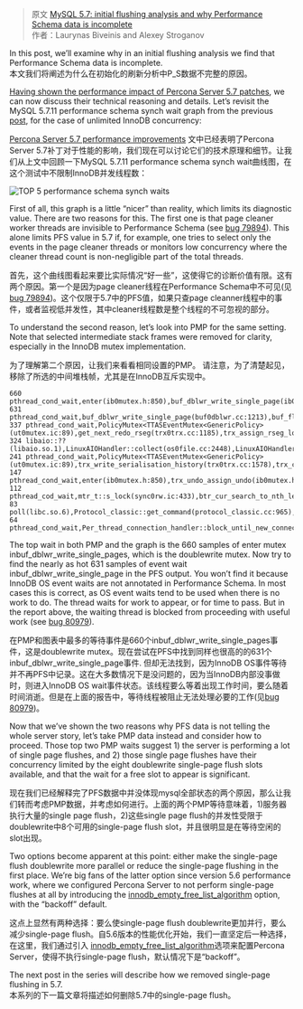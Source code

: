 > 原文 [MySQL 5.7: initial flushing analysis and why Performance Schema data is incomplete](https://www.percona.com/blog/2016/05/03/mysql-5-7-initial-flushing-analysis-and-why-performance-schema-data-is-incomplete/)  
> 作者：Laurynas Biveinis and Alexey Stroganov   

In this post, we’ll examine why in an initial flushing analysis we find that Performance Schema data is incomplete.  
本文我们将阐述为什么在初始化的刷新分析中P_S数据不完整的原因。

[Having shown the performance impact of Percona Server 5.7 patches](https://www.percona.com/blog/2016/03/17/percona-server-5-7-performance-improvements/), we can now discuss their technical reasoning and details. Let’s revisit the MySQL 5.7.11 performance schema synch wait graph from the previous [post](https://www.percona.com/blog/2016/03/17/percona-server-5-7-performance-improvements/), for the case of unlimited InnoDB concurrency:  

[Percona Server 5.7 performance improvements](https://www.percona.com/blog/2016/03/17/percona-server-5-7-performance-improvements/) 文中已经表明了Percona Server 5.7补丁对于性能的影响，我们现在可以讨论它们的技术原理和细节。让我们从上文中回顾一下MySQL 5.7.11 performance schema synch wait曲线图，在这个测试中不限制InnoDB并发线程数：

![TOP 5 performance schema synch waits](https://www.percona.com/blog/wp-content/uploads/2016/03/5711.blog_.n6.v1.png)  

First of all, this graph is a little “nicer” than reality, which limits its diagnostic value. There are two reasons for this. The first one is that page cleaner worker threads are invisible to Performance Schema (see [bug 79894](http://bugs.mysql.com/bug.php?id=79894)). This alone limits PFS value in 5.7 if, for example, one tries to select only the events in the page cleaner threads or monitors low concurrency where the cleaner thread count is non-negligible part of the total threads.  

首先，这个曲线图看起来要比实际情况“好一些”，这使得它的诊断价值有限。这有两个原因。第一个是因为page cleaner线程在Performance Schema中不可见(见[bug 79894](http://bugs.mysql.com/bug.php?id=79894))。这个仅限于5.7中的PFS值，如果只查page cleanner线程中的事件，或者监视低并发性，其中cleaner线程数是整个线程的不可忽视的部分。

To understand the second reason, let’s look into PMP for the same setting. Note that selected intermediate stack frames were removed for clarity, especially in the InnoDB mutex implementation.  

为了理解第二个原因，让我们来看看相同设置的PMP。 请注意，为了清楚起见，移除了所选的中间堆栈帧，尤其是在InnoDB互斥实现中。

```
660 pthread_cond_wait,enter(ib0mutex.h:850),buf_dblwr_write_single_page(ib0mutex.h:850),buf_flush_write_block_low(buf0flu.cc:1096),buf_flush_page(buf0flu.cc:1096),buf_flush_single_page_from_LRU(buf0flu.cc:2217),buf_LRU_get_free_block(buf0lru.cc:1401),...
631 pthread_cond_wait,buf_dblwr_write_single_page(buf0dblwr.cc:1213),buf_flush_write_block_low(buf0flu.cc:1096),buf_flush_page(buf0flu.cc:1096),buf_flush_single_page_from_LRU(buf0flu.cc:2217),buf_LRU_get_free_block(buf0lru.cc:1401),...
337 pthread_cond_wait,PolicyMutex<TTASEventMutex<GenericPolicy>(ut0mutex.ic:89),get_next_redo_rseg(trx0trx.cc:1185),trx_assign_rseg_low(trx0trx.cc:1278),trx_set_rw_mode(trx0trx.cc:1278),lock_table(lock0lock.cc:4076),...
324 libaio::??(libaio.so.1),LinuxAIOHandler::collect(os0file.cc:2448),LinuxAIOHandler::poll(os0file.cc:2594),...
241 pthread_cond_wait,PolicyMutex<TTASEventMutex<GenericPolicy>(ut0mutex.ic:89),trx_write_serialisation_history(trx0trx.cc:1578),trx_commit_low(trx0trx.cc:2135),...
147 pthread_cond_wait,enter(ib0mutex.h:850),trx_undo_assign_undo(ib0mutex.h:850),trx_undo_report_row_operation(trx0rec.cc:1918),...
112 pthread_cod_wait,mtr_t::s_lock(sync0rw.ic:433),btr_cur_search_to_nth_level(btr0cur.cc:1008),...
83 poll(libc.so.6),Protocol_classic::get_command(protocol_classic.cc:965),do_command(sql_parse.cc:935),handle_connection(connection_handler_per_thread.cc:301),...
64 pthread_cond_wait,Per_thread_connection_handler::block_until_new_connection(thr_cond.h:136),...
```

The top wait in both PMP and the graph is the 660 samples of enter mutex inbuf_dblwr_write_single_pages, which is the doublewrite mutex. Now try to find the nearly as hot 631 samples of event wait inbuf_dblwr_write_single_page in the PFS output. You won’t find it because InnoDB OS event waits are not annotated in Performance Schema. In most cases this is correct, as OS event waits tend to be used when there is no work to do. The thread waits for work to appear, or for time to pass. But in the report above, the waiting thread is blocked from proceeding with useful work (see [bug 80979](http://bugs.mysql.com/bug.php?id=80979)).  

在PMP和图表中最多的等待事件是660个inbuf_dblwr_write_single_pages事件，这是doublewrite mutex。现在尝试在PFS中找到同样也很高的的631个inbuf_dblwr_write_single_page事件. 但却无法找到，因为InnoDB OS事件等待并不再PFS中记录。这在大多数情况下是没问题的，因为当InnoDB内部没事做时，则进入InnoDB OS wait事件状态。该线程要么等着出现工作时间，要么随着时间消逝。但是在上面的报告中，等待线程被阻止无法处理必要的工作(见[bug 80979](http://bugs.mysql.com/bug.php?id=80979))。

Now that we’ve shown the two reasons why PFS data is not telling the whole server story, let’s take PMP data instead and consider how to proceed. Those top two PMP waits suggest 1) the server is performing a lot of single page flushes, and 2) those single page flushes have their concurrency limited by the eight doublewrite single-page flush slots available, and that the wait for a free slot to appear is significant.

现在我们已经解释完了PFS数据中并没体现mysql全部状态的两个原因，那么让我们转而考虑PMP数据，并考虑如何进行。上面的两个PMP等待意味着，1)服务器执行大量的single page flush，2)这些single page flush的并发性受限于doublewrite中8个可用的single-page flush slot，并且很明显是在等待空闲的slot出现。

Two options become apparent at this point: either make the single-page flush doublewrite more parallel or reduce the single-page flushing in the first place. We’re big fans of the latter option since version 5.6 performance work, where we configured Percona Server to not perform single-page flushes at all by introducing the [innodb_empty_free_list_algorithm](https://www.percona.com/doc/percona-server/5.6/performance/xtradb_performance_improvements_for_io-bound_highly-concurrent_workloads.html) option, with the “backoff” default.  

这点上显然有两种选择：要么使single-page flush doublewrite更加并行，要么减少single-page flush。自5.6版本的性能优化开始，我们一直坚定后一种选择，在这里，我们通过引入 [innodb_empty_free_list_algorithm](https://www.percona.com/doc/percona-server/5.6/performance/xtradb_performance_improvements_for_io-bound_highly-concurrent_workloads.html)选项来配置Percona Server，使得不执行single-page flush，默认情况下是“backoff”。

The next post in the series will describe how we removed single-page flushing in 5.7.  
本系列的下一篇文章将描述如何删除5.7中的single-page flush。


 
     
